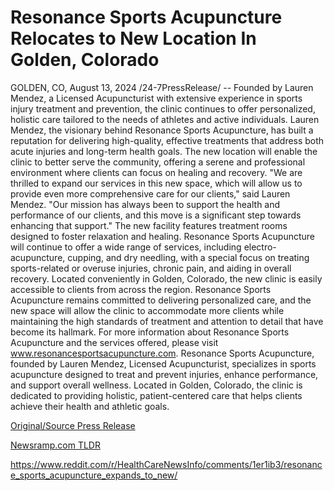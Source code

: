 # Resonance Sports Acupuncture Relocates to New Location In Golden, Colorado

GOLDEN, CO, August 13, 2024 /24-7PressRelease/ -- Founded by Lauren Mendez, a Licensed Acupuncturist with extensive experience in sports injury treatment and prevention, the clinic continues to offer personalized, holistic care tailored to the needs of athletes and active individuals.  Lauren Mendez, the visionary behind Resonance Sports Acupuncture, has built a reputation for delivering high-quality, effective treatments that address both acute injuries and long-term health goals. The new location will enable the clinic to better serve the community, offering a serene and professional environment where clients can focus on healing and recovery.  "We are thrilled to expand our services in this new space, which will allow us to provide even more comprehensive care for our clients," said Lauren Mendez. "Our mission has always been to support the health and performance of our clients, and this move is a significant step towards enhancing that support."  The new facility features treatment rooms designed to foster relaxation and healing. Resonance Sports Acupuncture will continue to offer a wide range of services, including electro-acupuncture, cupping, and dry needling, with a special focus on treating sports-related or overuse injuries, chronic pain, and aiding in overall recovery.  Located conveniently in Golden, Colorado, the new clinic is easily accessible to clients from across the region. Resonance Sports Acupuncture remains committed to delivering personalized care, and the new space will allow the clinic to accommodate more clients while maintaining the high standards of treatment and attention to detail that have become its hallmark.  For more information about Resonance Sports Acupuncture and the services offered, please visit www.resonancesportsacupuncture.com.  Resonance Sports Acupuncture, founded by Lauren Mendez, Licensed Acupuncturist, specializes in sports acupuncture designed to treat and prevent injuries, enhance performance, and support overall wellness. Located in Golden, Colorado, the clinic is dedicated to providing holistic, patient-centered care that helps clients achieve their health and athletic goals. 

[Original/Source Press Release](https://www.24-7pressrelease.com/press-release/513340/resonance-sports-acupuncture-relocates-to-new-location-in-golden-colorado)
                    

[Newsramp.com TLDR](None) 

https://www.reddit.com/r/HealthCareNewsInfo/comments/1er1ib3/resonance_sports_acupuncture_expands_to_new/